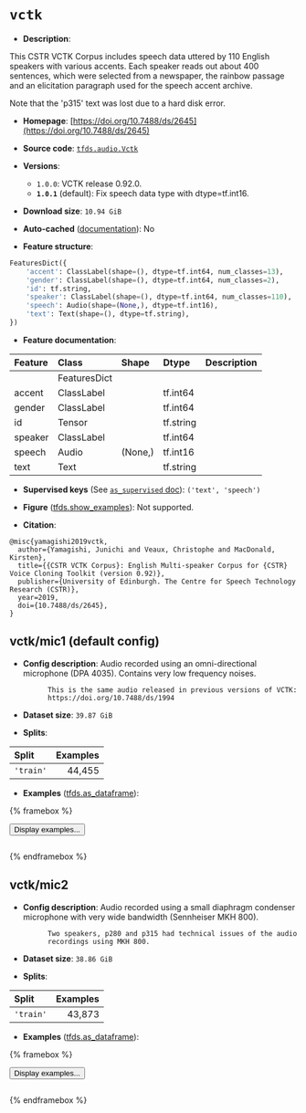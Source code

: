 <div itemscope itemtype="http://schema.org/Dataset">
  <div itemscope itemprop="includedInDataCatalog" itemtype="http://schema.org/DataCatalog">
    <meta itemprop="name" content="TensorFlow Datasets" />
  </div>
  <meta itemprop="name" content="vctk" />
  <meta itemprop="description" content="This CSTR VCTK Corpus includes speech data uttered by 110 English speakers with&#10;various accents. Each speaker reads out about 400 sentences, which were selected&#10;from a newspaper, the rainbow passage and an elicitation paragraph used for the&#10;speech accent archive.&#10;&#10;Note that the &#x27;p315&#x27; text was lost due to a hard disk error.&#10;&#10;To use this dataset:&#10;&#10;```python&#10;import tensorflow_datasets as tfds&#10;&#10;ds = tfds.load(&#x27;vctk&#x27;, split=&#x27;train&#x27;)&#10;for ex in ds.take(4):&#10;  print(ex)&#10;```&#10;&#10;See [the guide](https://www.tensorflow.org/datasets/overview) for more&#10;informations on [tensorflow_datasets](https://www.tensorflow.org/datasets).&#10;&#10;" />
  <meta itemprop="url" content="https://www.tensorflow.org/datasets/catalog/vctk" />
  <meta itemprop="sameAs" content="https://doi.org/10.7488/ds/2645" />
  <meta itemprop="citation" content="@misc{yamagishi2019vctk,&#10;  author={Yamagishi, Junichi and Veaux, Christophe and MacDonald, Kirsten},&#10;  title={{CSTR VCTK Corpus}: English Multi-speaker Corpus for {CSTR} Voice Cloning Toolkit (version 0.92)},&#10;  publisher={University of Edinburgh. The Centre for Speech Technology Research (CSTR)},&#10;  year=2019,&#10;  doi={10.7488/ds/2645},&#10;}" />
</div>

# `vctk`


*   **Description**:

This CSTR VCTK Corpus includes speech data uttered by 110 English speakers with
various accents. Each speaker reads out about 400 sentences, which were selected
from a newspaper, the rainbow passage and an elicitation paragraph used for the
speech accent archive.

Note that the 'p315' text was lost due to a hard disk error.

*   **Homepage**:
    [https://doi.org/10.7488/ds/2645](https://doi.org/10.7488/ds/2645)

*   **Source code**:
    [`tfds.audio.Vctk`](https://github.com/tensorflow/datasets/tree/master/tensorflow_datasets/audio/vctk.py)

*   **Versions**:

    *   `1.0.0`: VCTK release 0.92.0.
    *   **`1.0.1`** (default): Fix speech data type with dtype=tf.int16.

*   **Download size**: `10.94 GiB`

*   **Auto-cached**
    ([documentation](https://www.tensorflow.org/datasets/performances#auto-caching)):
    No

*   **Feature structure**:

```python
FeaturesDict({
    'accent': ClassLabel(shape=(), dtype=tf.int64, num_classes=13),
    'gender': ClassLabel(shape=(), dtype=tf.int64, num_classes=2),
    'id': tf.string,
    'speaker': ClassLabel(shape=(), dtype=tf.int64, num_classes=110),
    'speech': Audio(shape=(None,), dtype=tf.int16),
    'text': Text(shape=(), dtype=tf.string),
})
```

*   **Feature documentation**:

Feature | Class        | Shape   | Dtype     | Description
:------ | :----------- | :------ | :-------- | :----------
        | FeaturesDict |         |           |
accent  | ClassLabel   |         | tf.int64  |
gender  | ClassLabel   |         | tf.int64  |
id      | Tensor       |         | tf.string |
speaker | ClassLabel   |         | tf.int64  |
speech  | Audio        | (None,) | tf.int16  |
text    | Text         |         | tf.string |

*   **Supervised keys** (See
    [`as_supervised` doc](https://www.tensorflow.org/datasets/api_docs/python/tfds/load#args)):
    `('text', 'speech')`

*   **Figure**
    ([tfds.show_examples](https://www.tensorflow.org/datasets/api_docs/python/tfds/visualization/show_examples)):
    Not supported.

*   **Citation**:

```
@misc{yamagishi2019vctk,
  author={Yamagishi, Junichi and Veaux, Christophe and MacDonald, Kirsten},
  title={{CSTR VCTK Corpus}: English Multi-speaker Corpus for {CSTR} Voice Cloning Toolkit (version 0.92)},
  publisher={University of Edinburgh. The Centre for Speech Technology Research (CSTR)},
  year=2019,
  doi={10.7488/ds/2645},
}
```


## vctk/mic1 (default config)

*   **Config description**: Audio recorded using an omni-directional microphone
    (DPA 4035). Contains very low frequency noises.

    ```
          This is the same audio released in previous versions of VCTK:
          https://doi.org/10.7488/ds/1994
    ```

*   **Dataset size**: `39.87 GiB`

*   **Splits**:

Split     | Examples
:-------- | -------:
`'train'` | 44,455

*   **Examples**
    ([tfds.as_dataframe](https://www.tensorflow.org/datasets/api_docs/python/tfds/as_dataframe)):

<!-- mdformat off(HTML should not be auto-formatted) -->

{% framebox %}

<button id="displaydataframe">Display examples...</button>
<div id="dataframecontent" style="overflow-x:auto"></div>
<script>
const url = "https://storage.googleapis.com/tfds-data/visualization/dataframe/vctk-mic1-1.0.1.html";
const dataButton = document.getElementById('displaydataframe');
dataButton.addEventListener('click', async () => {
  // Disable the button after clicking (dataframe loaded only once).
  dataButton.disabled = true;

  const contentPane = document.getElementById('dataframecontent');
  try {
    const response = await fetch(url);
    // Error response codes don't throw an error, so force an error to show
    // the error message.
    if (!response.ok) throw Error(response.statusText);

    const data = await response.text();
    contentPane.innerHTML = data;
  } catch (e) {
    contentPane.innerHTML =
        'Error loading examples. If the error persist, please open '
        + 'a new issue.';
  }
});
</script>

{% endframebox %}

<!-- mdformat on -->

## vctk/mic2

*   **Config description**: Audio recorded using a small diaphragm condenser
    microphone with very wide bandwidth (Sennheiser MKH 800).

    ```
          Two speakers, p280 and p315 had technical issues of the audio
          recordings using MKH 800.
    ```

*   **Dataset size**: `38.86 GiB`

*   **Splits**:

Split     | Examples
:-------- | -------:
`'train'` | 43,873

*   **Examples**
    ([tfds.as_dataframe](https://www.tensorflow.org/datasets/api_docs/python/tfds/as_dataframe)):

<!-- mdformat off(HTML should not be auto-formatted) -->

{% framebox %}

<button id="displaydataframe">Display examples...</button>
<div id="dataframecontent" style="overflow-x:auto"></div>
<script>
const url = "https://storage.googleapis.com/tfds-data/visualization/dataframe/vctk-mic2-1.0.1.html";
const dataButton = document.getElementById('displaydataframe');
dataButton.addEventListener('click', async () => {
  // Disable the button after clicking (dataframe loaded only once).
  dataButton.disabled = true;

  const contentPane = document.getElementById('dataframecontent');
  try {
    const response = await fetch(url);
    // Error response codes don't throw an error, so force an error to show
    // the error message.
    if (!response.ok) throw Error(response.statusText);

    const data = await response.text();
    contentPane.innerHTML = data;
  } catch (e) {
    contentPane.innerHTML =
        'Error loading examples. If the error persist, please open '
        + 'a new issue.';
  }
});
</script>

{% endframebox %}

<!-- mdformat on -->
